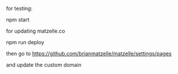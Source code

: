 for testing:

npm start

for updating matzelle.co

npm run deploy

then go to https://github.com/brianmatzelle/matzelle/settings/pages

and update the custom domain

